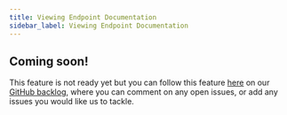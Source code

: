 ```yaml
---
title: Viewing Endpoint Documentation
sidebar_label: Viewing Endpoint Documentation
---
```


## Coming soon!

This feature is not ready yet but you can follow this feature [here](https://github.com/kintohub/backlog/issues/9) on our [GitHub backlog](https://github.com/kintohub/backlog), where you can comment on any open issues, or add any issues you would like us to tackle.
